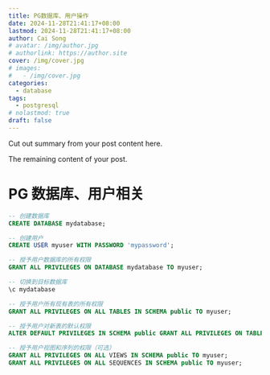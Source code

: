 ```yaml
---
title: PG数据库、用户操作
date: 2024-11-28T21:41:17+08:00
lastmod: 2024-11-28T21:41:17+08:00
author: Cai Song
# avatar: /img/author.jpg
# authorlink: https://author.site
cover: /img/cover.jpg
# images:
#   - /img/cover.jpg
categories:
  - database
tags:
  - postgresql
# nolastmod: true
draft: false
---
```


Cut out summary from your post content here.

<!--more-->

The remaining content of your post.
# PG 数据库、用户相关
```sql
-- 创建数据库
CREATE DATABASE mydatabase;

-- 创建用户
CREATE USER myuser WITH PASSWORD 'mypassword';

-- 授予用户数据库的所有权限
GRANT ALL PRIVILEGES ON DATABASE mydatabase TO myuser;

-- 切换到目标数据库
\c mydatabase

-- 授予用户所有现有表的所有权限
GRANT ALL PRIVILEGES ON ALL TABLES IN SCHEMA public TO myuser;

-- 授予用户对新表的默认权限
ALTER DEFAULT PRIVILEGES IN SCHEMA public GRANT ALL PRIVILEGES ON TABLES TO myuser;

-- 授予用户视图和序列的权限（可选）
GRANT ALL PRIVILEGES ON ALL VIEWS IN SCHEMA public TO myuser;
GRANT ALL PRIVILEGES ON ALL SEQUENCES IN SCHEMA public TO myuser;
```
